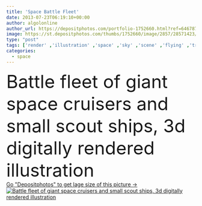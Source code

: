 ```yaml
---
title: 'Space Battle Fleet'
date: 2013-07-23T06:19:10+00:00
author: algolonline
author_url: https://depositphotos.com/portfolio-1752660.html?ref=64678756
image: https://st.depositphotos.com/thumbs/1752660/image/2857/28571423/api_thumb_450.jpg?forcejpeg=true
type: "post"
tags: ['render' ,'illustration' ,'space' ,'sky' ,'scene' ,'flying' ,'transport' ,'vehicle' ,'huge' ,'3d' ,'fantasy' ,'futuristic' ,'digital' ,'planet' ,'science' ,'future' ,'stars' ,'ship' ,'battle' ,'fiction' ,'alien' ,'sci fi' ,'fighter' ,'giant' ,'scout' ,'spaceship' ,'fleet' ,'patrol' ,'cruiser' ,'science fiction' ,'outer space' ]
categories: 
  - space
---
```

<div aling="center">
            <font size="60"> Battle fleet of giant space cruisers and small scout ships, 3d digitally rendered illustration</font>   
</div>
<div>
    <a href='https://st.depositphotos.com/thumbs/1752660/image/2857/28571423/api_thumb_450.jpg?forcejpeg=true?ref=64678756' target=_blank > Go "Depositphotos" to get lage size of this picture ->
        <img href='https://st.depositphotos.com/thumbs/1752660/image/2857/28571423/api_thumb_450.jpg?forcejpeg=true?ref=64678756' src='https://st.depositphotos.com/1752660/2857/i/950/depositphotos_28571423-stock-photo-space-battle-fleet.jpg?forcejpeg=true' alt='Battle fleet of giant space cruisers and small scout ships, 3d digitally rendered illustration' >
    </a>
</div>
